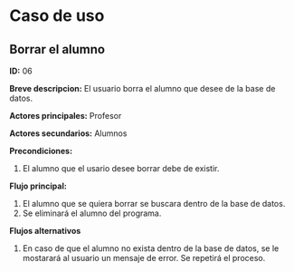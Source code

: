 # Caso de uso

## Borrar el alumno

**ID:** 06

**Breve descripcion:** El usuario borra el alumno que desee de la base de datos.


**Actores principales:** Profesor

**Actores secundarios:** Alumnos


**Precondiciones:**
1. El alumno que el usario desee borrar debe de existir.

**Flujo principal:**
1. El alumno que se quiera borrar se buscara dentro de la base de datos.
2. Se eliminará el alumno del programa.

**Flujos alternativos**
1. En caso de que el alumno no exista dentro de la base de datos, se le mostarará al usuario un mensaje de error. Se repetirá el proceso.

